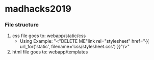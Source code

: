 # madhacks2019

### File structure
1. css file goes to: webapp/static/css
    - Using Example: "<"DELETE ME"link rel="stylesheet" href="{{ url_for('static',    filename='css/stylesheet.css') }}"/>"
2. html file goes to: webapp/templates